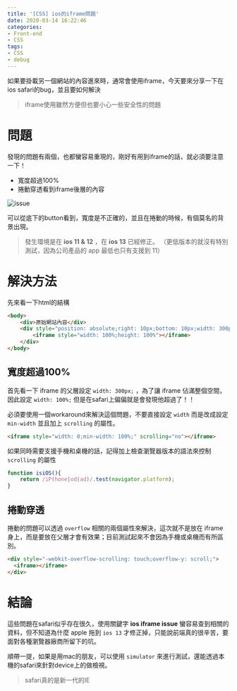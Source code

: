 ```yaml
---
title: '[CSS] ios的iframe問題'
date: 2020-03-14 16:22:46
categories:
- Front-end
- CSS
tags:
- CSS
- debug
---
```


如果要掛載另一個網站的內容進來時，通常會使用iframe，今天要來分享一下在ios safari的bug，並且要如何解決

> iframe使用雖然方便但也要小心一些安全性的問題

<!-- more -->

# 問題

發現的問題有兩個，也都蠻容易重現的，剛好有用到iframe的話，就必須要注意一下！

* 寬度超過100%
* 捲動穿透看到iframe後層的內容

![issue](issue.gif)

可以從底下的button看到，寬度是不正確的，並且在捲動的時候，有個莫名的背景出現。

>  發生環境是在 **ios 11 & 12** ，在 **ios 13** 已經修正。
> （更低版本的就沒有特別測試，因為公司產品的 app 最低也只有支援到 11）

# 解決方法

先來看一下html的結構

```html
<body>
	<div>原始網站內容</div>
	<div style="position: absolute;right: 10px;bottom: 10px;width: 300px;max-width: 100%;">
		<iframe style="width: 100%;height: 100%"></iframe>
	</div>
</body>
```

## 寬度超過100%

首先看一下 iframe 的父層設定 `width: 300px;` ，為了讓 iframe 佔滿整個空間，因此設定 `width: 100%;` 但是在safari上偏偏就是會發現他超過了！！

必須要使用一個workaround來解決這個問題，不要直接設定 `width` 而是改成設定 `min-width` 並且加上 `scrolling` 的屬性。

```html
<iframe style="width: 0;min-width: 100%;" scrolling="no"></iframe>
```

如果同時需要支援手機和桌機的話，記得加上檢查瀏覽器版本的語法來控制 `scrolling` 的屬性

```javascript
function isiOS(){
	return /iP(hone|od|ad)/.test(navigator.platform);
}
```

## 捲動穿透

捲動的問題可以透過 `overflow` 相關的兩個屬性來解決，這次就不是放在 iframe 身上，而是要放在父層才會有效果；目前測試起來不會因為手機或桌機而有所區別。

```html
<div style="-webkit-overflow-scrolling: touch;overflow-y: scroll;">
  <iframe></iframe>
</div>
```

# 結論

這些問題在safari似乎存在很久，使用關鍵字 **ios iframe issue** 蠻容易查到相關的資料，但不知道為什麼 apple 拖到 `ios 13` 才修正掉，只能說前端真的很辛苦，要面對各種瀏覽器廠商所留下的坑。

順帶一提，如果是用mac的朋友，可以使用 `simulator` 來進行測試，還能透過本機的safari來針對device上的做檢視。

> safari真的是新一代的IE

